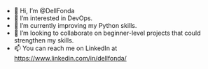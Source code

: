 - 👋 Hi, I’m @DellFonda
- 👀 I’m interested in DevOps.
- 🌱 I’m currently improving my Python skills.
- 💞️ I’m looking to collaborate on beginner-level projects that could strengthen my skills.
- 📫 You can reach me on LinkedIn at https://www.linkedin.com/in/dellfonda/

<!---
DellFonda/DellFonda is a ✨ special ✨ repository because its `README.md` (this file) appears on your GitHub profile.
You can click the Preview link to take a look at your changes.
--->
